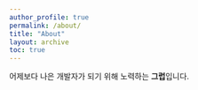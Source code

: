 ```yaml
---
author_profile: true
permalink: /about/
title: "About"
layout: archive
toc: true
---
```


어제보다 나은 개발자가 되기 위해 노력하는 **그럽**입니다.